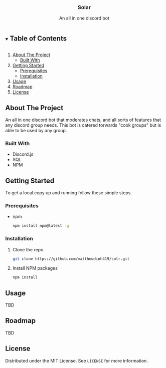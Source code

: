 <!-- PROJECT LOGO -->
<br />
<p align="center">
  <a href="https://github.com/matthewdinh419/solr">
  </a>

  <h3 align="center">Solar</h3>

  <p align="center">
    An all in one discord bot
</p>

<!-- TABLE OF CONTENTS -->
<details open="open">
  <summary><h2 style="display: inline-block">Table of Contents</h2></summary>
  <ol>
    <li>
      <a href="#about-the-project">About The Project</a>
      <ul>
        <li><a href="#built-with">Built With</a></li>
      </ul>
    </li>
    <li>
      <a href="#getting-started">Getting Started</a>
      <ul>
        <li><a href="#prerequisites">Prerequisites</a></li>
        <li><a href="#installation">Installation</a></li>
      </ul>
    </li>
    <li><a href="#usage">Usage</a></li>
    <li><a href="#roadmap">Roadmap</a></li>
    <li><a href="#license">License</a></li>
  </ol>
</details>

<!-- ABOUT THE PROJECT -->

## About The Project

An all in one discord bot that moderates chats, and all sorts of features that any discord group needs. This bot is catered torwards "cook groups" but is able to be used by any group.

### Built With

- []() Discord.js
- []() SQL
- []()NPM

<!-- GETTING STARTED -->

## Getting Started

To get a local copy up and running follow these simple steps.

### Prerequisites

- npm
  ```sh
  npm install npm@latest -g
  ```

### Installation

1. Clone the repo
   ```sh
   git clone https://github.com/matthewdinh419/solr.git
   ```
2. Install NPM packages
   ```sh
   npm install
   ```

<!-- USAGE EXAMPLES -->

## Usage

TBD

<!-- ROADMAP -->

## Roadmap

TBD

<!-- LICENSE -->

## License

Distributed under the MIT License. See `LICENSE` for more information.
